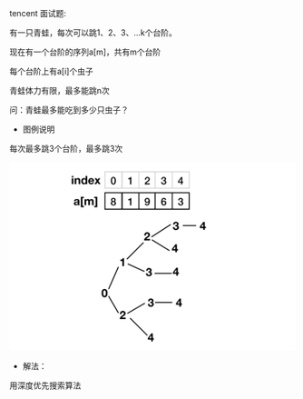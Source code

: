 
tencent 面试题:

有一只青蛙，每次可以跳1、2、3、...k个台阶。

现在有一个台阶的序列a[m]，共有m个台阶

每个台阶上有a[i]个虫子

青蛙体力有限，最多能跳n次

问：青蛙最多能吃到多少只虫子？

+ 图例说明

每次最多跳3个台阶，最多跳3次

![IMAGE](../_imgs/1.png)

+ 解法：

用深度优先搜索算法

